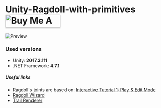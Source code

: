 # Unity-Ragdoll-with-primitives <a href="https://www.buymeacoffee.com/knapeczadam" target="_blank"><img src="https://www.buymeacoffee.com/assets/img/custom_images/white_img.png" alt="Buy Me A Coffee" style="height: 41px !important;width: 174px !important;box-shadow: 0px 3px 2px 0px rgba(190, 190, 190, 0.5) !important;-webkit-box-shadow: 0px 3px 2px 0px rgba(190, 190, 190, 0.5) !important;" ></a>
![Preview](preview.gif)
### Used versions
* Unity: <b>2017.3.1f1</b>
* .NET Framework: <b>4.7.1</b>

##### Useful links
* Ragdoll's joints are based on: [Interactive Tutorial 1: Play & Edit Mode](https://assetstore.unity.com/packages/essentials/tutorial-projects/interactive-tutorial-1-play-edit-mode-99562)
* [Ragdoll Wizard](https://docs.unity3d.com/Manual/wizard-RagdollWizard.html)
* [Trail Renderer](https://docs.unity3d.com/Manual/class-TrailRenderer.html)